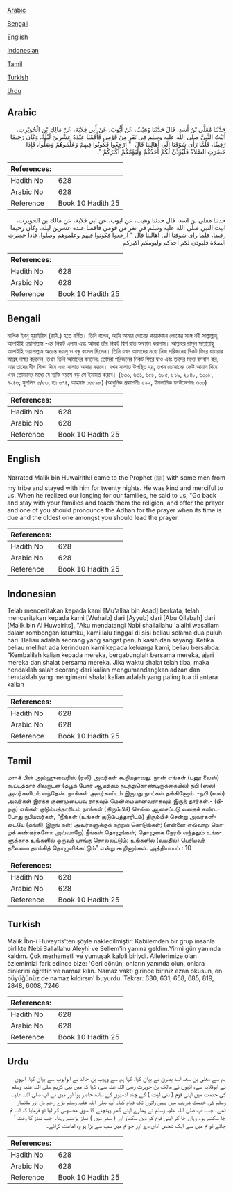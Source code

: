 [Arabic](#arabic)

[Bengali](#bengali)

[English](#english)

[Indonesian](#indonesian)

[Tamil](#tamil)

[Turkish](#turkish)

[Urdu](#urdu)

## Arabic


<div dir="rtl" lang="ar" style={{fontSize:'larger',backgroundColor:'#f8f9fa',padding:20}}>
حَدَّثَنَا مُعَلَّى بْنُ أَسَدٍ، قَالَ حَدَّثَنَا وُهَيْبٌ، عَنْ أَيُّوبَ، عَنْ أَبِي قِلاَبَةَ، عَنْ مَالِكِ بْنِ الْحُوَيْرِثِ، أَتَيْتُ النَّبِيَّ صلى الله عليه وسلم فِي نَفَرٍ مِنْ قَوْمِي فَأَقَمْنَا عِنْدَهُ عِشْرِينَ لَيْلَةً، وَكَانَ رَحِيمًا رَفِيقًا، فَلَمَّا رَأَى شَوْقَنَا إِلَى أَهَالِينَا قَالَ ‏ "‏ ارْجِعُوا فَكُونُوا فِيهِمْ وَعَلِّمُوهُمْ وَصَلُّوا، فَإِذَا حَضَرَتِ الصَّلاَةُ فَلْيُؤَذِّنْ لَكُمْ أَحَدُكُمْ وَلْيَؤُمَّكُمْ أَكْبَرُكُمْ ‏"‏‏.‏
</div>
<div style={{backgroundColor:'#f8f9fa',padding:20, marginBottom: 10}}><table> <thead> <tr> <th>References:</th> <th></th> </tr> </thead> <tbody><tr><td>Hadith No</td><td>628</td></tr><tr><td>Arabic No</td><td>628</td></tr><tr><td>Reference</td><td>Book 10 Hadith 25</td></tr></tbody></table></div>


<div dir="rtl" lang="ar" style={{fontSize:'larger',backgroundColor:'#f8f9fa',padding:20}}>
حدثنا معلى بن اسد، قال حدثنا وهيب، عن ايوب، عن ابي قلابة، عن مالك بن الحويرث، اتيت النبي صلى الله عليه وسلم في نفر من قومي فاقمنا عنده عشرين ليلة، وكان رحيما رفيقا، فلما راى شوقنا الى اهالينا قال " ارجعوا فكونوا فيهم وعلموهم وصلوا، فاذا حضرت الصلاة فليوذن لكم احدكم وليومكم اكبركم
</div>
<div style={{backgroundColor:'#f8f9fa',padding:20, marginBottom: 10}}><table> <thead> <tr> <th>References:</th> <th></th> </tr> </thead> <tbody><tr><td>Hadith No</td><td>628</td></tr><tr><td>Arabic No</td><td>628</td></tr><tr><td>Reference</td><td>Book 10 Hadith 25</td></tr></tbody></table></div>

## Bengali


<div dir="ltr" lang="bn" style={{fontSize:'larger',backgroundColor:'#f8f9fa',padding:20}}>
মালিক ইবনু হুয়াইরিস (রাযি.) হতে বর্ণিত। তিনি বলেন, আমি আমার গোত্রের কয়েকজন লোকের সঙ্গে নবী সাল্লাল্লাহু আলাইহি ওয়াসাল্লাম -এর নিকট এলাম এবং আমরা তাঁর নিকট বিশ রাত অবস্থান করলাম। আল্লাহর রাসূল সাল্লাল্লাহু আলাইহি ওয়াসাল্লাম অত্যন্ত দয়ালু ও বন্ধু বৎসল ছিলেন। তিনি যখন আমাদের মধ্যে নিজ পরিজনের নিকট ফিরে যাওয়ার আগ্রহ লক্ষ্য করলেন, তখন তিনি আমাদের বললেনঃ তোমরা পরিজনের নিকট ফিরে যাও এবং তাদের মধ্যে বসবাস কর, আর তাদের দ্বীন শিক্ষা দিবে এবং সালাত আদায় করবে। যখন সালাত উপস্থিত হয়, তখন তোমাদের কেউ আযান দিবে এবং তোমাদের মধ্যে যে ব্যক্তি বয়সে বড় সে ইমামত করবে। (৬৩০, ৬৩১, ৬৫৮, ৬৮৫, ৮১৯, ২৮৪৮, ৬০০৮, ৭২৪৬; মুসলিম ৫/৫৩, হাঃ ৬৭৪, আহমাদ ১৫৫৯৮) (আধুনিক প্রকাশনীঃ ৫৯২, ইসলামিক ফাউন্ডেশনঃ ৬০০)
</div>
<div style={{backgroundColor:'#f8f9fa',padding:20, marginBottom: 10}}><table> <thead> <tr> <th>References:</th> <th></th> </tr> </thead> <tbody><tr><td>Hadith No</td><td>628</td></tr><tr><td>Arabic No</td><td>628</td></tr><tr><td>Reference</td><td>Book 10 Hadith 25</td></tr></tbody></table></div>

## English


<div dir="ltr" lang="en" style={{fontSize:'larger',backgroundColor:'#f8f9fa',padding:20}}>
Narrated Malik bin Huwairith:I came to the Prophet (ﷺ) with some men from my tribe and stayed with him for twenty nights. He was kind and merciful to us. When he realized our longing for our families, he said to us, "Go back and stay with your families and teach them the religion, and offer the prayer and one of you should pronounce the Adhan for the prayer when its time is due and the oldest one amongst you should lead the prayer
</div>
<div style={{backgroundColor:'#f8f9fa',padding:20, marginBottom: 10}}><table> <thead> <tr> <th>References:</th> <th></th> </tr> </thead> <tbody><tr><td>Hadith No</td><td>628</td></tr><tr><td>Arabic No</td><td>628</td></tr><tr><td>Reference</td><td>Book 10 Hadith 25</td></tr></tbody></table></div>

## Indonesian


<div dir="ltr" lang="id" style={{fontSize:'larger',backgroundColor:'#f8f9fa',padding:20}}>
Telah menceritakan kepada kami [Mu'allaa bin Asad] berkata, telah menceritakan kepada kami [Wuhaib] dari [Ayyub] dari [Abu Qilabah] dari [Malik bin Al Huwairits], "Aku mendatangi Nabi shallallahu 'alaihi wasallam dalam rombongan kaumku, kami lalu tinggal di sisi beliau selama dua puluh hari. Beliau adalah seorang yang sangat penuh kasih dan sayang. Ketika beliau melihat ada kerinduan kami kepada keluarga kami, beliau bersabda: "Kembalilah kalian kepada mereka, bergabunglah bersama mereka, ajari mereka dan shalat bersama mereka. Jika waktu shalat telah tiba, maka hendaklah salah seorang dari kalian mengumandangkan adzan dan hendaklah yang mengimami shalat kalian adalah yang paling tua di antara kalian
</div>
<div style={{backgroundColor:'#f8f9fa',padding:20, marginBottom: 10}}><table> <thead> <tr> <th>References:</th> <th></th> </tr> </thead> <tbody><tr><td>Hadith No</td><td>628</td></tr><tr><td>Arabic No</td><td>628</td></tr><tr><td>Reference</td><td>Book 10 Hadith 25</td></tr></tbody></table></div>

## Tamil


<div dir="ltr" lang="ta" style={{fontSize:'larger',backgroundColor:'#f8f9fa',padding:20}}>
மா-க் பின் அல்ஹுவைரிஸ் (ரலி) அவர்கள் கூறியதாவது: நான் எங்கள் (பனூ லைஸ்) கூட்டத்தார் சிலருடன் (தபூக் போர் ஆயத்தம் நடந்துகொண்டிருக்கையில்) நபி (ஸல்) அவர்களிடம் வந்தேன். நாங்கள் அவர்களிடம் இருபது நாட்கள் தங்கினோம். -நபி (ஸல்) அவர்கள் இரக்க குணமுடையவ ராகவும் மென்மையானவராகவும் இருந் தார்கள்.- (பிறகு) எங்கள் குடும்பத்தாரிடம் நாங்கள் (திரும்பிச்) செல்ல ஆசைப்படு வதைக் கண்டபோது நபியவர்கள், “நீங்கள் (உங்கள் குடும்பத்தாரிடம்) திரும்பிச் சென்று அவர்களிடையே (தங்கி) இருங் கள்; அவர்களுக்குக் கற்றுக் கொடுங்கள்; (என்னை எவ்வாறு தொழக் கண்டீர்களோ அவ்வாறே) நீங்கள் தொழுங்கள்; தொழுகை நேரம் வந்ததும் உங்களுக்காக உங்களில் ஒருவர் பாங்கு சொல்லட்டும்; உங்களில் (வயதில்) பெரியவர் தலைமை தாங்கித் தொழுவிக்கட்டும்” என்று கூறினார்கள். அத்தியாயம் : 10
</div>
<div style={{backgroundColor:'#f8f9fa',padding:20, marginBottom: 10}}><table> <thead> <tr> <th>References:</th> <th></th> </tr> </thead> <tbody><tr><td>Hadith No</td><td>628</td></tr><tr><td>Arabic No</td><td>628</td></tr><tr><td>Reference</td><td>Book 10 Hadith 25</td></tr></tbody></table></div>

## Turkish


<div dir="ltr" lang="tr" style={{fontSize:'larger',backgroundColor:'#f8f9fa',padding:20}}>
Malik İbn-i Huveyris'ten şöyle nakledilmiştir: Kabilemden bir grup insanla birlikte Nebi Sallallahu Aleyhi ve Sellem'in yanına geldim.Yirmi gün yanında kaldım. Çok merhametli ve yumuşak kalpli biriydi. Ailelerimize olan özlemimizi fark edince bize: 'Geri dönün, onların yanında olun, onlara dinlerini öğretin ve namaz kılın. Namaz vakti girince biriniz ezan okusun, en büyüğünüz de namaz kıldırsın' buyur­du. Tekrar: 630, 631, 658, 685, 819, 2848, 6008, 7246
</div>
<div style={{backgroundColor:'#f8f9fa',padding:20, marginBottom: 10}}><table> <thead> <tr> <th>References:</th> <th></th> </tr> </thead> <tbody><tr><td>Hadith No</td><td>628</td></tr><tr><td>Arabic No</td><td>628</td></tr><tr><td>Reference</td><td>Book 10 Hadith 25</td></tr></tbody></table></div>

## Urdu


<div dir="rtl" lang="ur" style={{fontSize:'larger',backgroundColor:'#f8f9fa',padding:20}}>
ہم سے معلی بن سعد اسد بصریٰ نے بیان کیا، کہا ہم سے وہیب بن خالد نے ابوایوب سے بیان کیا، انہوں نے ابوقلابہ سے، انہوں نے مالک بن حویرث رضی اللہ عنہ سے، کہا کہ میں نبی کریم صلی اللہ علیہ وسلم کی خدمت میں اپنی قوم ( بنی لیث ) کے چند آدمیوں کے ساتھ حاضر ہوا اور میں نے آپ صلی اللہ علیہ وسلم کی خدمت شریف میں بیس راتوں تک قیام کیا۔ آپ صلی اللہ علیہ وسلم بڑے رحم دل اور ملنسار تھے۔ جب آپ صلی اللہ علیہ وسلم نے ہمارے اپنے گھر پہنچنے کا شوق محسوس کر لیا تو فرمایا کہ اب تم جا سکتے ہو۔ وہاں جا کر اپنی قوم کو دین سکھاؤ اور ( سفر میں ) نماز پڑھتے رہنا۔ جب نماز کا وقت آ جائے تو تم میں سے ایک شخص اذان دے اور جو تم میں سب سے بڑا ہو وہ امامت کرائے۔
</div>
<div style={{backgroundColor:'#f8f9fa',padding:20, marginBottom: 10}}><table> <thead> <tr> <th>References:</th> <th></th> </tr> </thead> <tbody><tr><td>Hadith No</td><td>628</td></tr><tr><td>Arabic No</td><td>628</td></tr><tr><td>Reference</td><td>Book 10 Hadith 25</td></tr></tbody></table></div>